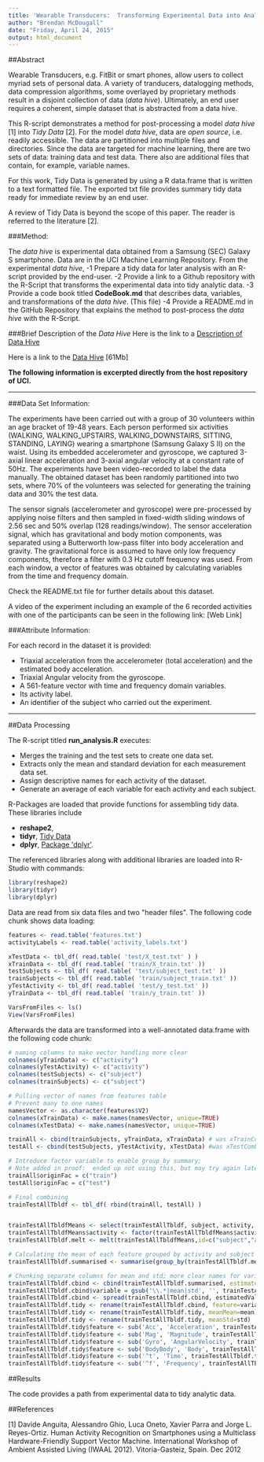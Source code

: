 ```yaml
---
title: 'Wearable Transducers:  Transforming Experimental Data into Analytic Data'
author: "Brendan McDougall"
date: "Friday, April 24, 2015"
output: html_document
---
```


##Abstract

Wearable Transducers, e.g. FitBit or smart phones, allow users to collect myriad sets of personal data.  A variety of tranducers, datalogging methods, data compression algorithms, some overlayed by proprietary methods result in a disjoint collection of data (*data hive*).  Ultimately, an end user requires a coherent, simple dataset that is abstracted from a data hive.

This R-script demonstrates a method for post-processing a model *data hive* [1] into *Tidy Data* [2].  For the model *data hive*, data are *open source*, i.e. readily accessible.  The data are partitioned into multiple files and directories.  Since the data are targeted for machine learning, there are two sets of data: training data and test data.  There also are additional files that contain, for example, variable names.

For this work, Tidy Data is generated by using a R data.frame that is written to a text formatted file.  The exported txt file provides summary tidy data ready for immediate review by an end user.

A review of Tidy Data is beyond the scope of this paper.  The reader is referred to the literature [2].

###Method:

The *data hive* is experimental data obtained from a Samsung (SEC) Galaxy S smartphone.  Data
are in the UCI Machine Learning Repository.  From the experimental *data hive*, 
-1  Prepare a tidy data for later analysis with an R-script provided by the end-user.
-2  Provide a link to a Github repository with the R-Script that transforms the experimental data
into tidy analytic data.
-3  Provide a code book titled **CodeBook.md** that describes data, variables, and transformations of
the *data hive*.  (This file)
-4  Provide a README.md in the GitHub Repository that explains the method to post-process the *data hive* with the R-Script.  

###Brief Description of the *Data Hive*
Here is the link to a [Description of Data Hive](http://archive.ics.uci.edu/ml/datasets/Human+Activity+Recognition+Using+Smartphones)

Here is a link to the [Data Hive](https://d396qusza40orc.cloudfront.net/getdata%2Fprojectfiles%2FUCI%20HAR%20Dataset.zip)
[61Mb]

**The following information is excerpted directly from the host repository of UCI.**

***

###Data Set Information:

The experiments have been carried out with a group of 30 volunteers within an age bracket of 19-48 years. Each person performed six activities (WALKING, WALKING_UPSTAIRS, WALKING_DOWNSTAIRS, SITTING, STANDING, LAYING) wearing a smartphone (Samsung Galaxy S II) on the waist. Using its embedded accelerometer and gyroscope, we captured 3-axial linear acceleration and 3-axial angular velocity at a constant rate of 50Hz. The experiments have been video-recorded to label the data manually. The obtained dataset has been randomly partitioned into two sets, where 70% of the volunteers was selected for generating the training data and 30% the test data. 

The sensor signals (accelerometer and gyroscope) were pre-processed by applying noise filters and then sampled in fixed-width sliding windows of 2.56 sec and 50% overlap (128 readings/window). The sensor acceleration signal, which has gravitational and body motion components, was separated using a Butterworth low-pass filter into body acceleration and gravity. The gravitational force is assumed to have only low frequency components, therefore a filter with 0.3 Hz cutoff frequency was used. From each window, a vector of features was obtained by calculating variables from the time and frequency domain.

Check the README.txt file for further details about this dataset. 

A video of the experiment including an example of the 6 recorded activities with one of the participants can be seen in the following link: [Web Link]


###Attribute Information:

For each record in the dataset it is provided: 
- Triaxial acceleration from the accelerometer (total acceleration) and the estimated body acceleration. 
- Triaxial Angular velocity from the gyroscope. 
- A 561-feature vector with time and frequency domain variables. 
- Its activity label. 
- An identifier of the subject who carried out the experiment.

***

##Data Processing

The R-script titled **run_analysis.R** executes:

- Merges the training and the test sets to create one data set.
- Extracts only the mean and standard deviation for each measurement data set.
- Assign descriptive names for each activity of the dataset.
- Generate an average of each variable for each activity and each subject.

R-Packages are loaded that provide functions for assembling tidy data.  These libraries include 

- **reshape2**,
- **tidyr**, [Tidy Data]()
- **dplyr**, [Package 'dplyr'](http://cran.r-project.org/web/packages/dplyr/dplyr.pdf).

The referenced libraries along with additional libraries are loaded into R-Studio with commands:

```r
library(reshape2)
library(tidyr)
library(dplyr)
```


Data are read from six data files and two "header files".  The following code chunk shows data loading:


```r
features <- read.table('features.txt')
activityLabels <- read.table('activity_labels.txt')

xTestData <- tbl_df( read.table( 'test/X_test.txt' ) )
xTrainData <- tbl_df( read.table( 'train/X_train.txt' ))
testSubjects <- tbl_df( read.table( 'test/subject_test.txt' ))
trainSubjects <- tbl_df( read.table( 'train/subject_train.txt' ))
yTestActivity <- tbl_df( read.table( 'test/y_test.txt' ))
yTrainData <- tbl_df( read.table( 'train/y_train.txt' ))

VarsFromFiles <- ls()
View(VarsFromFiles)
```

Afterwards the data are transformed into a well-annotated data.frame with the following code chunk:

```r
# naming columns to make vector handling more clear
colnames(yTrainData) <- c("activity")
colnames(yTestActivity) <- c("activity")
colnames(testSubjects) <- c("subject")
colnames(trainSubjects) <- c("subject")

# Pulling vector of names from features table
# Prevent many to one names 
namesVector <- as.character(features$V2)
colnames(xTrainData) <- make.names(namesVector, unique=TRUE)
colnames(xTestData) <- make.names(namesVector, unique=TRUE)

trainAll <- cbind(trainSubjects, yTrainData, xTrainData) # was xTrainCombined
testAll <- cbind(testSubjects, yTestActivity, xTestData) #was xTestCombined

# Introduce factor variable to enable group_by summary; 
# Note added in proof:  ended up not using this, but may try again later
trainAll$originFac = c("train")
testAll$originFac = c("test")

# Final combining
trainTestAllTbldf <- tbl_df( rbind(trainAll, testAll) )


trainTestAllTbldfMeans <- select(trainTestAllTbldf, subject, activity, grep("\\.mean\\.|\\.std\\.", names(trainTestAllTbldf)))
trainTestAllTbldfMeans$activity <- factor(trainTestAllTbldfMeans$activity, levels=activityLabels$V1, labels=activityLabels$V2)
trainTestAllTbldf.melt <- melt(trainTestAllTbldfMeans,id=c("subject","activity"),measure.vars=names(select(trainTestAllTbldfMeans, -subject, -activity)))

# Calculating the mean of each feature grouped by activity and subject -> s/sqrt(n) estimate of parent population
trainTestAllTbldf.summarised <- summarise(group_by(trainTestAllTbldf.melt, subject, activity, variable), mean=mean(value))

# Chunking separate columns for mean and std; more clear names for variables
trainTestAllTbldf.cbind <- cbind(trainTestAllTbldf.summarised, estimatedValue=sub('^.*(mean|std).*$', "\\1", trainTestAllTbldf.summarised$variable))
trainTestAllTbldf.cbind$variable = gsub('\\.*|mean|std', '', trainTestAllTbldf.cbind$variable)
trainTestAllTbldf.cbind <- spread(trainTestAllTbldf.cbind, estimatedValue, mean)
trainTestAllTbldf.tidy <- rename(trainTestAllTbldf.cbind, feature=variable)
trainTestAllTbldf.tidy <- rename(trainTestAllTbldf.tidy, meanMean=mean)
trainTestAllTbldf.tidy <- rename(trainTestAllTbldf.tidy, meanStd=std)
trainTestAllTbldf.tidy$feature <- sub('Acc', 'Acceleration', trainTestAllTbldf.tidy$feature)
trainTestAllTbldf.tidy$feature <- sub('Mag', 'Magnitude', trainTestAllTbldf.tidy$feature)
trainTestAllTbldf.tidy$feature <- sub('Gyro', 'AngularVelocity', trainTestAllTbldf.tidy$feature)
trainTestAllTbldf.tidy$feature <- sub('BodyBody', 'Body', trainTestAllTbldf.tidy$feature)
trainTestAllTbldf.tidy$feature <- sub('^t', 'Time', trainTestAllTbldf.tidy$feature)
trainTestAllTbldf.tidy$feature <- sub('^f', 'Frequency', trainTestAllTbldf.tidy$feature)
```


##Results

The code provides a path from experimental data to tidy analytic data.

##References

[1] Davide Anguita, Alessandro Ghio, Luca Oneto, Xavier Parra and Jorge L. Reyes-Ortiz. Human Activity Recognition on Smartphones using a Multiclass Hardware-Friendly Support Vector Machine. International Workshop of Ambient Assisted Living (IWAAL 2012). Vitoria-Gasteiz, Spain. Dec 2012
